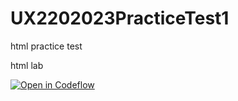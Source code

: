 # UX2202023PracticeTest1
html practice test

html lab

[![Open in Codeflow](https://developer.stackblitz.com/img/open_in_codeflow.svg)](https:///pr.new/LianaV27/UX2202023PracticeTest1)
